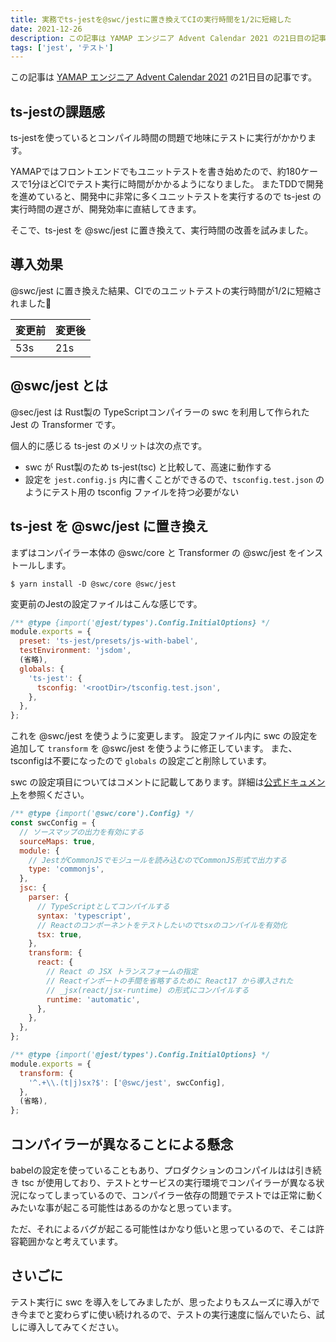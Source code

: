 ```yaml
---
title: 実務でts-jestを@swc/jestに置き換えてCIの実行時間を1/2に短縮した
date: 2021-12-26
description: この記事は YAMAP エンジニア Advent Calendar 2021 の21日目の記事です。ts-jestを使っているとコンパイル時間の問題で地味にテストに実行がかかります。YAMAPではフロントエンドでもユニットテストを書き始めたので、約180ケースで1分ほどCIでテスト実行に時間がかかるようになりました。またTDDで開発を進めていると、開発中に非常に多くユニットテストを実行するので ts-jest の実行時間の遅さが、開発効率に直結してきます。そこで、ts-jest を @swc/jest に置き換えて、実行時間の改善を試みました。
tags: ['jest', 'テスト']
---
```


この記事は [YAMAP エンジニア Advent Calendar 2021](https://qiita.com/advent-calendar/2021/yamap-engginers) の21日目の記事です。

## ts-jestの課題感

ts-jestを使っているとコンパイル時間の問題で地味にテストに実行がかかります。

YAMAPではフロントエンドでもユニットテストを書き始めたので、約180ケースで1分ほどCIでテスト実行に時間がかかるようになりました。
またTDDで開発を進めていると、開発中に非常に多くユニットテストを実行するので ts-jest の実行時間の遅さが、開発効率に直結してきます。

そこで、ts-jest を @swc/jest に置き換えて、実行時間の改善を試みました。

## 導入効果

@swc/jest に置き換えた結果、CIでのユニットテストの実行時間が1/2に短縮されました🎉

|変更前|変更後|
|--|--|
|53s|21s|

## @swc/jest とは
@sec/jest は Rust製の TypeScriptコンパイラーの swc を利用して作られた Jest の Transformer です。

個人的に感じる ts-jest のメリットは次の点です。
- swc が Rust製のため ts-jest(tsc) と比較して、高速に動作する
- 設定を `jest.config.js` 内に書くことができるので、`tsconfig.test.json` のようにテスト用の tsconfig ファイルを持つ必要がない

## ts-jest を @swc/jest に置き換え
まずはコンパイラー本体の @swc/core と Transformer の @swc/jest をインストールします。

```
$ yarn install -D @swc/core @swc/jest
```

変更前のJestの設定ファイルはこんな感じです。

```js
/** @type {import('@jest/types').Config.InitialOptions} */
module.exports = {
  preset: 'ts-jest/presets/js-with-babel',
  testEnvironment: 'jsdom',
  (省略),
  globals: {
    'ts-jest': {
      tsconfig: '<rootDir>/tsconfig.test.json',
    },
  },
};
```

これを @swc/jest を使うように変更します。
設定ファイル内に swc の設定を追加して `transform` を @swc/jest を使うように修正しています。
また、tsconfigは不要になったので `globals` の設定ごと削除しています。

swc の設定項目についてはコメントに記載してあります。詳細は[公式ドキュメント](https://swc.rs/docs/configuration/compilation)を参照ください。

```js
/** @type {import('@swc/core').Config} */
const swcConfig = {
  // ソースマップの出力を有効にする
  sourceMaps: true,
  module: {
    // JestがCommonJSでモジュールを読み込むのでCommonJS形式で出力する
    type: 'commonjs',
  },
  jsc: {
    parser: {
      // TypeScriptとしてコンパイルする
      syntax: 'typescript',
      // Reactのコンポーネントをテストしたいのでtsxのコンパイルを有効化
      tsx: true,
    },
    transform: {
      react: {
        // React の JSX トランスフォームの指定
        // Reactインポートの手間を省略するために React17 から導入された 
        // _jsx(react/jsx-runtime) の形式にコンパイルする
        runtime: 'automatic',
      },
    },
  },
};

/** @type {import('@jest/types').Config.InitialOptions} */
module.exports = {
  transform: {
    '^.+\\.(t|j)sx?$': ['@swc/jest', swcConfig],
  },
  (省略),
};
```

## コンパイラーが異なることによる懸念

babelの設定を使っていることもあり、プロダクションのコンパイルはは引き続き tsc が使用しており、テストとサービスの実行環境でコンパイラーが異なる状況になってしまっているので、コンパイラー依存の問題でテストでは正常に動くみたいな事が起こる可能性はあるのかなと思っています。

ただ、それによるバグが起こる可能性はかなり低いと思っているので、そこは許容範囲かなと考えています。

## さいごに

テスト実行に swc を導入をしてみましたが、思ったよりもスムーズに導入ができ今までと変わらずに使い続けれるので、テストの実行速度に悩んでいたら、試しに導入してみてください。
